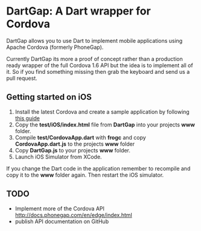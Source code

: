 DartGap: A Dart wrapper for Cordova
===================================

DartGap allows you to use Dart to implement mobile applications using
Apache Cordova (formerly PhoneGap). 

Currently DartGap its more a proof of concept rather than a production ready wrapper of the full Cordova 1.6 API but
the idea is to implement all of it. So if you find something missing then grab the keyboard and send us a pull request.

Getting started on iOS
----------------------

1. Install the latest Cordova and create a sample application by following [this guide][ios]
1. Copy the **test/iOS/index.html** file from **DartGap** into your projects **www** folder.
1. Compile **test/CordovaApp.dart** with **frogc** and copy **CordovaApp.dart.js** to the projects **www** folder
1. Copy **DartGap.js** to your projects **www** folder.
1. Launch iOS Simulator from XCode.

If you change the Dart code in the application remember to recompile and copy it to the **www** folder again. 
Then restart the iOS simulator.

TODO
----
* Implement more of the Cordova API http://docs.phonegap.com/en/edge/index.html
* publish API documentation on GitHub

[ios]: http://wiki.phonegap.com/w/page/52010495/Getting%20Started%20with%20PhoneGap-Cordova%20and%20Xcode%204